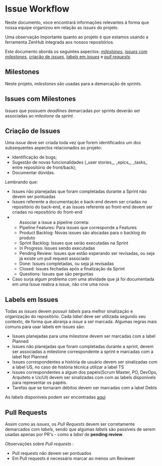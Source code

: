 # Issue Workflow
Neste documento, voce encontrará informações relevantes à forma que nossa equipe
organizou em relação as _issues_ do projeto.

Uma observação importante quanto ao projeto é que estamos usando a ferramenta ZenHub integrada aos nossos repositórios.

Este documento aborda os seguintes aspectos: [_milestones_](#milestones), [_issues_ com _milestones_](#Issues_com_Milestones), [criação de _issues_](#Criação_de_Issues), 
[_labels_ em _issues_](#Labels_em_Issues) e [_pull requests_](#Pull_Requests).

## Milestones
Neste projeto, _milestones_ são usadas para a demarcação de _sprints_.

## Issues com Milestones
_Issues_ que possuem _deadlines_ demarcadas por sprints deverão ser
associadas ao _milestone_ da _sprint_.

## Criação de Issues
Uma _issue_ deve ser criada toda vez que forem identificados um dos subsequentes aspectos relacionados ao projeto:
<ul>
  <li>Identificação de bugs;</li>
  <li>Sugestão de novas funcionalidades (_user stories_, _epics_, _tasks_ entre repositório de front/back);</li>
  <li>Documentar dúvidas.</li>
</ul>

Lembrando que:
<ul>
  <li>Issues não planejadas que foram completadas durante a Sprint não devem ser pontuadas</li>
  <li>Issues referente a documentação e back-end devem ser criadas no repositório do back-end, e as issues referente ao front-end devem ser criadas no repositório do front-end</li>
  <li>
    <ul>Associar a issue a pipeline correta:
      <li>Pipeline Features: Para issues que corresponde a Features</li>
      <li>Product Backlog: Novas issues são alocadas para o backlog do produto</li>
      <li>Sprint Backlog: Issues que serão executadas na Sprint</li>
      <li>In Progress: Issues sendo executadas</li>
      <li>Pending Review: Issues que estão esperando ser revisadas, ou seja já existe um pull request associado</li>
      <li>Done: Issues completadas, ou seja já revisadas</li>
      <li>Closed: Issues fechadas após a finalização da Sprint</li>
      <li>Questions: Issues que são perguntas</li>
    </ul>
  </li>
  <li>Caso surja algum problema com uma atividade que já foi documentada em uma Issue reabra a issue, não crie uma nova</li>
</ul>

## Labels em Issues
Todas as _issues_ devem possuir _labels_ para melhor sinalização e organização do repositório.
Cada _label_ deve ser utilizada segundo seu contexto, de forma que abranja a _issue_ a ser marcada.
Algumas regras mais comuns para usar labels em issues são:
<ul>
  <li>Issues planejadas para uma milestone devem ser marcadas com a label Planned</li>
  <li>Issues não planejadas que foram completadas durante a sprint, devem ser associadas a milestone correspondente a sprint e marcadas com a label Not Planned</li>
  <li>Issues correspondentes a história de usuário devem ser sinalizadas com a label US, no caso de história técnica utilizar a label TS</li>
  <li>Issues correspondentes a algum dos papéis(Scrum Master, PO, DevOps, Arquiteto e Ux/UI) devem ser sinalizadas com com as labels disponívels para representar os papéis.</li>
  <li>Tarefas que se tornaram débitos devem ser marcadas com a label Debts</li>
</ul>


As _labels_ disponíveis podem ser encontradas [aqui](https://github.com/fga-gpp-mds/2018.1-TropicalHazards-BI/labels)


## Pull Requests
Assim como as _issues_, os _Pull Requests_ devem ser corretamente demarcados com _labels_,
sendo que algumas _labels_ são passíveis de serem usadas apenas por PR's - como a _label_ de **pending review**.

Observações sobre _Pull requests_ :
<ul>
  <li>Pull requests não devem ser pontuados</li>
  <li>Em Pull requests é necessário marcar ao menos um Reviewer</li>
</ul>
